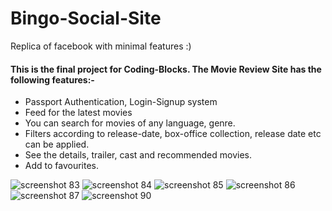# Bingo-Social-Site
Replica of facebook with minimal features :)

#### This is the final project for Coding-Blocks. The Movie Review Site has the following features:-
  - Passport Authentication, Login-Signup system
  - Feed for the latest movies
  - You can search for movies of any language, genre.
  - Filters according to release-date, box-office collection, release date etc can be applied.
  - See the details, trailer, cast and recommended movies.
  - Add to favourites.
  
![screenshot 83](https://user-images.githubusercontent.com/31181068/36629477-26462698-197c-11e8-8ba9-4e4db9077105.png)
![screenshot 84](https://user-images.githubusercontent.com/31181068/36629480-2c0d4052-197c-11e8-896b-f16ff4695790.png)
![screenshot 85](https://user-images.githubusercontent.com/31181068/36629481-2f8a17f0-197c-11e8-8c17-e433d839a7a2.png)
![screenshot 86](https://user-images.githubusercontent.com/31181068/36629483-337662d8-197c-11e8-99f9-7625df162057.png)
![screenshot 87](https://user-images.githubusercontent.com/31181068/36629485-372e8108-197c-11e8-9837-8627f920dfa2.png)
![screenshot 90](https://user-images.githubusercontent.com/31181068/36629487-3e947f60-197c-11e8-9993-337cd47d1b0d.png)

